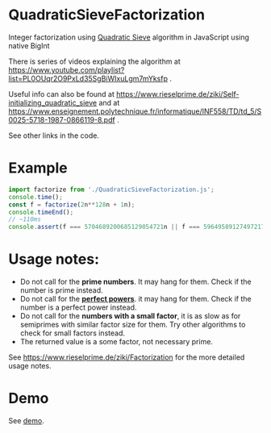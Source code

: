 # QuadraticSieveFactorization
Integer factorization using [Quadratic Sieve](https://en.wikipedia.org/wiki/Quadratic_sieve) algorithm in JavaScript using native BigInt

There is series of videos explaining the algorithm at https://www.youtube.com/playlist?list=PL0OUqr2O9PxLd35SgBiWIxuLgm7mYksfp .

Useful info can also be found at https://www.rieselprime.de/ziki/Self-initializing_quadratic_sieve and at https://www.enseignement.polytechnique.fr/informatique/INF558/TD/td_5/S0025-5718-1987-0866119-8.pdf .

See other links in the code.

# Example
```javascript
import factorize from './QuadraticSieveFactorization.js';
console.time();
const f = factorize(2n**128n + 1n);
console.timeEnd();
// ~110ms
console.assert(f === 5704689200685129054721n || f === 59649589127497217n, f);
```

# Usage notes:
* Do not call for the **prime numbers**. It may hang for them. Check if the number is prime instead.
* Do not call for the **[perfect powers](https://en.wikipedia.org/wiki/Perfect_power)**. it may hang for them. Check if the number is a perfect power instead. 
* Do not call for the **numbers with a small factor**, it is as slow as for semiprimes with similar factor size for them. Try other algorithms to check for small factors instead.
* The returned value is a some factor, not necessary prime.

See https://www.rieselprime.de/ziki/Factorization for the more detailed usage notes.

# Demo
See [demo](https://yaffle.github.io/QuadraticSieveFactorization/demo.html).
